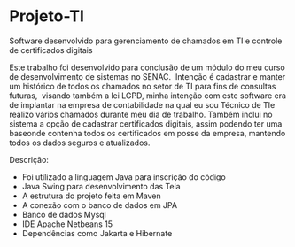 # Projeto-TI
Software desenvolvido para gerenciamento de chamados em TI e controle de certificados digitais

Este trabalho foi desenvolvido para conclusão de um módulo do meu curso de desenvolvimento de sistemas no SENAC. 
Intenção é cadastrar e manter um histórico de todos os chamados no setor de TI para fins de consultas futuras, 
visando também a lei LGPD, minha intenção com este software era de implantar na empresa de contabilidade na qual eu sou Técnico de TIe realizo vários chamados durante meu dia de trabalho. 
Também inclui no sistema a opção de cadastrar certificados digitais, assim podendo ter uma baseonde contenha todos os certificados em posse da empresa, mantendo todos os dados seguros e atualizados.

Descrição:
- Foi utilizado a linguagem Java para inscrição do código
- Java Swing para desenvolvimento das Tela
- A estrutura do projeto feita em Maven
- A conexão com o banco de dados em JPA
- Banco de dados Mysql
- IDE Apache Netbeans 15
- Dependências como Jakarta e Hibernate
